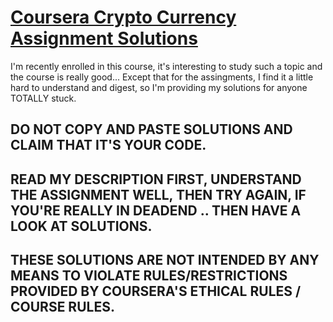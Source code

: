 # [Coursera Crypto Currency Assignment Solutions](https://www.coursera.org/learn/cryptocurrency/)
I'm recently enrolled in this course, it's interesting to study such a topic and the course is really good...
Except that for the assingments, I find it a little hard to understand and digest, so I'm providing my solutions for anyone TOTALLY stuck.

## DO NOT COPY AND PASTE SOLUTIONS AND CLAIM THAT IT'S YOUR CODE.
## READ MY DESCRIPTION FIRST, UNDERSTAND THE ASSIGNMENT WELL, THEN TRY AGAIN, IF YOU'RE REALLY IN DEADEND .. THEN HAVE A LOOK AT SOLUTIONS.
## THESE SOLUTIONS ARE NOT INTENDED BY ANY MEANS TO VIOLATE RULES/RESTRICTIONS PROVIDED BY COURSERA'S ETHICAL RULES / COURSE RULES.

